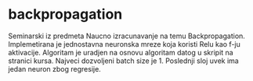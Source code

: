 # backpropagation
Seminarski iz predmeta Naucno izracunavanje na temu Backpropagation.
Implemetirana je jednostavna neuronska mreze koja koristi Relu kao f-ju aktivacije.
Algoritam je uradjen na osnovu algoritam datog u skripit na stranici kursa.
Najveci dozvoljeni batch size je 1.
Poslednji sloj uvek ima jedan neuron zbog regresije.

